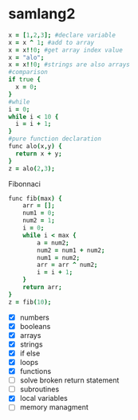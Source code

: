 # samlang2

```coffeescript
x = [1,2,3]; #declare variable
x = x ^ 1; #add to array
x = x!!0; #get array index value
x = "alo";
x = x!!0; #strings are also arrays
#comparison
if true {
  x = 0;
}
#while
i = 0;
while i < 10 {
  i = i + 1;
}
#pure function declaration
func alo(x,y) {
  return x + y;
}
z = alo(2,3);
```


Fibonnaci
```coffeescript
func fib(max) {
    arr = [];
    num1 = 0;
    num2 = 1;
    i = 0;
    while i < max {
        a = num2;
        num2 = num1 + num2;
        num1 = num2;
        arr = arr ^ num2;
        i = i + 1;
    }
    return arr;
}
z = fib(10);
```

- [x] numbers
- [x] booleans
- [x] arrays
- [x] strings
- [x] if else
- [x] loops
- [x] functions
- [ ] solve broken return statement
- [ ] subroutines
- [x] local variables
- [ ] memory managment
